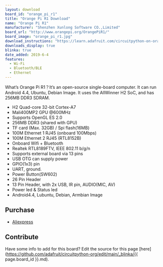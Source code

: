 ```yaml
---
layout: download
board_id: "orange_pi_r1"
title: "Orange Pi R1 Download"
name: "Orange Pi R1"
manufacturer: "Shenzhen Xunlong Software CO.,Limited"
board_url: "http://www.orangepi.org/OrangePiR1/"
board_image: "orange_pi_r1.jpg"
download_instructions: "https://learn.adafruit.com/circuitpython-on-orangepi-linux/circuitpython-orangepi"
downloads_display: true
blinka: true
date_added: 2019-6-4
features:
  - Wi-Fi
  - Bluetooth/BLE
  - Ethernet
---
```


What’s Orange Pi R1？It’s an open-source single-board computer. It can run Android 4.4, Ubuntu, Debian Image. It uses the AllWinner H2 SoC, and has 256MB DDR3 SDRAM.

- H2 Quad-core 32-bit Cortex-A7
- Mali400MP2 GPU @600MHz
- Supports OpenGL ES 2.0
- 256MB DDR3 (shared with GPU)
- TF card (Max. 32GB) / Spi flash(16MB)
- 100M Ethernet 1 RJ45 (onboard 100Mbps)
- 100M Ethernet 2 RJ45 (RTL8152B)
- Onboard Wifi + Bluetooth
- Realtek RTL8189FTV, IEEE 802.11 b/g/n
- Supports external board via 13 pins
- USB OTG can supply power
- GPIO(1x3) pin
- UART, ground.
- Power Button(SW602)
- 26 Pin Header
- 13 Pin Header, with 2x USB, IR pin, AUDIO(MIC, AV)
- Power led & Status led
- Android4.4, Lubuntu, Debian, Armbian Image

## Purchase
* [Aliexpress](https://www.aliexpress.com/item/Orange-Pi-R1-H2-256MB-Quad-Core-Cortex-A7-Open-source-development-board-beyond-Raspberry-Pi/32827494728.html)

## Contribute

Have some info to add for this board? Edit the source for this page [here](https://github.com/adafruit/circuitpython-org/edit/main/_blinka/{{ page.board_id }}.md).
